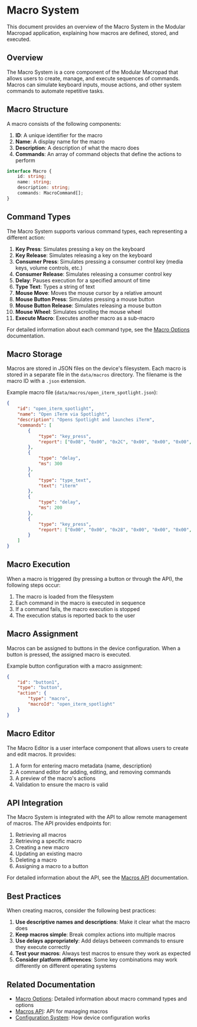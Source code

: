 # Macro System

This document provides an overview of the Macro System in the Modular Macropad application, explaining how macros are defined, stored, and executed.

## Overview

The Macro System is a core component of the Modular Macropad that allows users to create, manage, and execute sequences of commands. Macros can simulate keyboard inputs, mouse actions, and other system commands to automate repetitive tasks.

## Macro Structure

A macro consists of the following components:

1. **ID**: A unique identifier for the macro
2. **Name**: A display name for the macro
3. **Description**: A description of what the macro does
4. **Commands**: An array of command objects that define the actions to perform

```typescript
interface Macro {
	id: string;
	name: string;
	description: string;
	commands: MacroCommand[];
}
```

## Command Types

The Macro System supports various command types, each representing a different action:

1. **Key Press**: Simulates pressing a key on the keyboard
2. **Key Release**: Simulates releasing a key on the keyboard
3. **Consumer Press**: Simulates pressing a consumer control key (media keys, volume controls, etc.)
4. **Consumer Release**: Simulates releasing a consumer control key
5. **Delay**: Pauses execution for a specified amount of time
6. **Type Text**: Types a string of text
7. **Mouse Move**: Moves the mouse cursor by a relative amount
8. **Mouse Button Press**: Simulates pressing a mouse button
9. **Mouse Button Release**: Simulates releasing a mouse button
10. **Mouse Wheel**: Simulates scrolling the mouse wheel
11. **Execute Macro**: Executes another macro as a sub-macro

For detailed information about each command type, see the [Macro Options](../reference/macro_options.md) documentation.

## Macro Storage

Macros are stored in JSON files on the device's filesystem. Each macro is stored in a separate file in the `data/macros` directory. The filename is the macro ID with a `.json` extension.

Example macro file (`data/macros/open_iterm_spotlight.json`):

```json
{
	"id": "open_iterm_spotlight",
	"name": "Open iTerm via Spotlight",
	"description": "Opens Spotlight and launches iTerm",
	"commands": [
		{
			"type": "key_press",
			"report": ["0x08", "0x00", "0x2C", "0x00", "0x00", "0x00", "0x00", "0x00"]
		},
		{
			"type": "delay",
			"ms": 300
		},
		{
			"type": "type_text",
			"text": "iterm"
		},
		{
			"type": "delay",
			"ms": 200
		},
		{
			"type": "key_press",
			"report": ["0x00", "0x00", "0x28", "0x00", "0x00", "0x00", "0x00", "0x00"]
		}
	]
}
```

## Macro Execution

When a macro is triggered (by pressing a button or through the API), the following steps occur:

1. The macro is loaded from the filesystem
2. Each command in the macro is executed in sequence
3. If a command fails, the macro execution is stopped
4. The execution status is reported back to the user

## Macro Assignment

Macros can be assigned to buttons in the device configuration. When a button is pressed, the assigned macro is executed.

Example button configuration with a macro assignment:

```json
{
	"id": "button1",
	"type": "button",
	"action": {
		"type": "macro",
		"macroId": "open_iterm_spotlight"
	}
}
```

## Macro Editor

The Macro Editor is a user interface component that allows users to create and edit macros. It provides:

1. A form for entering macro metadata (name, description)
2. A command editor for adding, editing, and removing commands
3. A preview of the macro's actions
4. Validation to ensure the macro is valid

## API Integration

The Macro System is integrated with the API to allow remote management of macros. The API provides endpoints for:

1. Retrieving all macros
2. Retrieving a specific macro
3. Creating a new macro
4. Updating an existing macro
5. Deleting a macro
6. Assigning a macro to a button

For detailed information about the API, see the [Macros API](../api/macros_api.md) documentation.

## Best Practices

When creating macros, consider the following best practices:

1. **Use descriptive names and descriptions**: Make it clear what the macro does
2. **Keep macros simple**: Break complex actions into multiple macros
3. **Use delays appropriately**: Add delays between commands to ensure they execute correctly
4. **Test your macros**: Always test macros to ensure they work as expected
5. **Consider platform differences**: Some key combinations may work differently on different operating systems

## Related Documentation

- [Macro Options](../reference/macro_options.md): Detailed information about macro command types and options
- [Macros API](../api/macros_api.md): API for managing macros
- [Configuration System](configuration_system.md): How device configuration works
